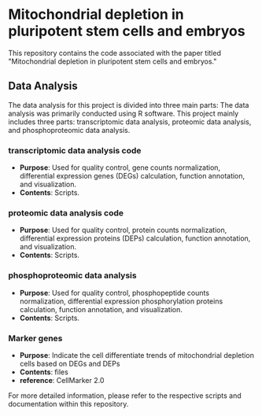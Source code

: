 # Mitochondrial depletion in pluripotent stem cells and embryos 

This repository contains the code associated with the paper titled "Mitochondrial depletion in pluripotent stem cells and embryos."

## Data Analysis

The data analysis for this project is divided into three main parts:
The data analysis was primarily conducted using R software. This project mainly includes three parts: transcriptomic data analysis, proteomic data analysis, and phosphoproteomic data analysis.

### transcriptomic data analysis code
- **Purpose**: Used for quality control, gene counts normalization, differential expression genes (DEGs) calculation, function annotation, and visualization.
- **Contents**: Scripts.

### proteomic data analysis code
- **Purpose**: Used for quality control, protein counts normalization, differential expression proteins (DEPs) calculation, function annotation, and visualization.
- **Contents**: Scripts.

### phosphoproteomic data analysis
- **Purpose**: Used for quality control, phosphopeptide counts normalization, differential expression phosphorylation proteins calculation, function annotation, and visualization.
- **Contents**: Scripts.

### Marker genes
- **Purpose**: Indicate the cell differentiate trends of mitochondrial depletion cells based on DEGs and DEPs
- **Contents**: files
- **reference**: CellMarker 2.0

For more detailed information, please refer to the respective scripts and documentation within this repository.
